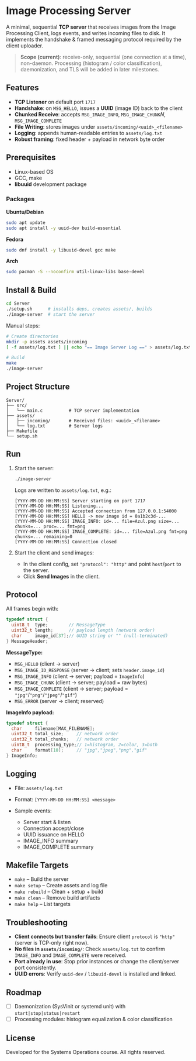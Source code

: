 # Image Processing Server

A minimal, sequential **TCP server** that receives images from the Image Processing Client, logs events, and writes incoming files to disk. It implements the handshake & framed messaging protocol required by the client uploader.

> **Scope (current)**: receive-only, sequential (one connection at a time), non-daemon. Processing (histogram / color classification), daemonization, and TLS will be added in later milestones.

## Features

- **TCP Listener** on default port `1717`
- **Handshake**: on `MSG_HELLO`, issues a **UUID** (image ID) back to the client
- **Chunked Receive**: accepts `MSG_IMAGE_INFO`, `MSG_IMAGE_CHUNK`*N*, `MSG_IMAGE_COMPLETE`
- **File Writing**: stores images under `assets/incoming/<uuid>_<filename>`
- **Logging**: appends human-readable entries to `assets/log.txt`
- **Robust framing**: fixed header + payload in network byte order

## Prerequisites

- Linux-based OS
- GCC, make
- **libuuid** development package

### Packages

**Ubuntu/Debian**
```bash
sudo apt update
sudo apt install -y uuid-dev build-essential
````

**Fedora**

```bash
sudo dnf install -y libuuid-devel gcc make
```

**Arch**

```bash
sudo pacman -S --noconfirm util-linux-libs base-devel
```

## Install & Build

```bash
cd Server
./setup.sh      # installs deps, creates assets/, builds
./image-server  # start the server
```

Manual steps:

```bash
# Create directories
mkdir -p assets assets/incoming
[ -f assets/log.txt ] || echo "== Image Server Log ==" > assets/log.txt

# Build
make
./image-server
```

## Project Structure

```
Server/
├── src/
│   └── main.c          # TCP server implementation
├── assets/
│   ├── incoming/       # Received files: <uuid>_<filename>
│   └── log.txt         # Server logs
├── Makefile
└── setup.sh
```

## Run

1. Start the server:

   ```bash
   ./image-server
   ```

   Logs are written to `assets/log.txt`, e.g.:

   ```
   [YYYY-MM-DD HH:MM:SS] Server starting on port 1717
   [YYYY-MM-DD HH:MM:SS] Listening...
   [YYYY-MM-DD HH:MM:SS] Accepted connection from 127.0.0.1:54000
   [YYYY-MM-DD HH:MM:SS] HELLO -> new image id = 0a1b2c3d-...
   [YYYY-MM-DD HH:MM:SS] IMAGE_INFO: id=... file=Azul.png size=... chunks=... proc=... fmt=png
   [YYYY-MM-DD HH:MM:SS] IMAGE_COMPLETE: id=... file=Azul.png fmt=png chunks=... remaining=0
   [YYYY-MM-DD HH:MM:SS] Connection closed
   ```

2. Start the client and send images:

   * In the client config, set `"protocol": "http"` and point `host`/`port` to the server.
   * Click **Send Images** in the client.

## Protocol

All frames begin with:

```c
typedef struct {
  uint8_t  type;        // MessageType
  uint32_t length;      // payload length (network order)
  char     image_id[37];// UUID string or "" (null-terminated)
} MessageHeader;
```

**MessageType:**

* `MSG_HELLO` (client → server)
* `MSG_IMAGE_ID_RESPONSE` (server → client; sets `header.image_id`)
* `MSG_IMAGE_INFO` (client → server; payload = `ImageInfo`)
* `MSG_IMAGE_CHUNK` (client → server; payload = raw bytes)
* `MSG_IMAGE_COMPLETE` (client → server; payload = `"jpg"`/`"png"`/`"jpeg"`/`"gif"`)
* `MSG_ERROR` (server → client; reserved)

**ImageInfo payload:**

```c
typedef struct {
  char     filename[MAX_FILENAME];
  uint32_t total_size;     // network order
  uint32_t total_chunks;   // network order
  uint8_t  processing_type;// 1=histogram, 2=color, 3=both
  char     format[10];     // "jpg","jpeg","png","gif"
} ImageInfo;
```

## Logging

* File: `assets/log.txt`
* Format: `[YYYY-MM-DD HH:MM:SS] <message>`
* Sample events:

  * Server start & listen
  * Connection accept/close
  * UUID issuance on HELLO
  * IMAGE\_INFO summary
  * IMAGE\_COMPLETE summary

## Makefile Targets

* `make` – Build the server
* `make setup` – Create assets and log file
* `make rebuild` – Clean + setup + build
* `make clean` – Remove build artifacts
* `make help` – List targets

## Troubleshooting

* **Client connects but transfer fails**: Ensure client `protocol` is `"http"` (server is TCP-only right now).
* **No files in `assets/incoming/`**: Check `assets/log.txt` to confirm `IMAGE_INFO` and `IMAGE_COMPLETE` were received.
* **Port already in use**: Stop prior instances or change the client/server port consistently.
* **UUID errors**: Verify `uuid-dev` / `libuuid-devel` is installed and linked.

## Roadmap

* [ ] Daemonization (SysVinit or systemd unit) with `start|stop|status|restart`
* [ ] Processing modules: histogram equalization & color classification

## License

Developed for the Systems Operations course. All rights reserved.